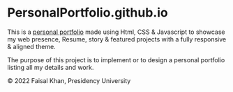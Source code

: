 # PersonalPortfolio.github.io

This is a [personal portfolio](https://faisalkhan171101.github.io/PersonalPortfolio.github.io/) made using Html, CSS & Javascript to showcase my web presence, Resume, story & featured projects with a fully responsive & aligned theme.

The purpose of this project is to implement or to design a personal portfolio listing all my details and work.

© 2022 Faisal Khan, Presidency University
